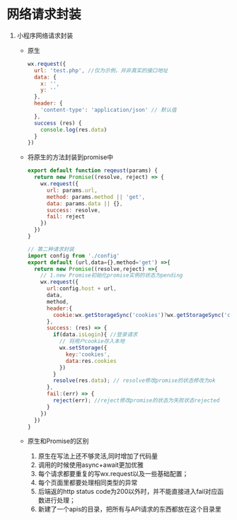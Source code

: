 #  网络请求封装

1. 小程序网络请求封装

   * 原生

     ```js
     wx.request({
       url: 'test.php', //仅为示例，并非真实的接口地址
       data: {
         x: '',
         y: ''
       },
       header: {
         'content-type': 'application/json' // 默认值
       },
       success (res) {
         console.log(res.data)
       }
     })
     ```

   * 将原生的方法封装到promise中

     ```js
     export default function reqeust(params) {
       return new Promise((resolve, reject) => {
         wx.request({
           url: params.url,
           method: params.method || 'get',
           data: params.data || {},
           success: resolve,
           fail: reject
         })
       })
     }
     
     // 第二种请求封装
     import config from './config'
     export default (url,data={},method='get') =>{
       return new Promise((resolve,reject) =>{
         // 1.new Promise初始化promise实例的状态为pending
         wx.request({
           url:config.host + url,
           data,
           method,
           header:{
             cookie:wx.getStorageSync('cookies')?wx.getStorageSync('cookies').find(item =>item.indexOf('CHASHI_U') !== -1):''
           },
           success: (res) => {
             if(data.isLogin){ //登录请求
               // 将用户cookie存入本地
               wx.setStorage({
                 key:'cookies',
                 data:res.cookies
               })
             }
             resolve(res.data); // resolve修改promise的状态修改为ok
           },
           fail:(err) => {
             reject(err); //reject修改promise的状态为失败状态rejected
           }
         })
       })
     }
     ```

   * 原生和Promise的区别

     1. 原生在写法上还不够灵活,同时增加了代码量
     2. 调用的时候使用async+await更加优雅
     3. 每个请求都要重复的写wx.request以及一些基础配置；
     4. 每个页面里都要处理相同类型的异常
     5. 后端返的http status code为200以外时，并不能直接进入fail对应函数进行处理；
     6. 新建了一个apis的目录，把所有与API请求的东西都放在这个目录里

     

